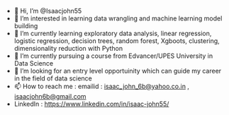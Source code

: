 - 👋 Hi, I’m @Isaacjohn55
- 👀 I’m interested in learning data wrangling and machine learning model building
- 🌱 I’m currently learning exploratory data analysis, linear regression, logistic regression, decision trees, random forest, Xgboots, clustering, dimensionality reduction with Python
- 🌱 I’m currently pursuing a course from Edvancer/UPES University in Data Science
- 💞️ I’m looking for an entry level opportuinity which can guide my career in the field of data science
- 📫 How to reach me : emailid : isaac_john_6b@yahoo.co.in , isaacjohn6b@gmail.com
- LinkedIn : https://www.linkedin.com/in/isaac-john55/

<!---
Isaacjohn55/Isaacjohn55 is a ✨ special ✨ repository because its `README.md` (this file) appears on your GitHub profile.
You can click the Preview link to take a look at your changes.
--->
